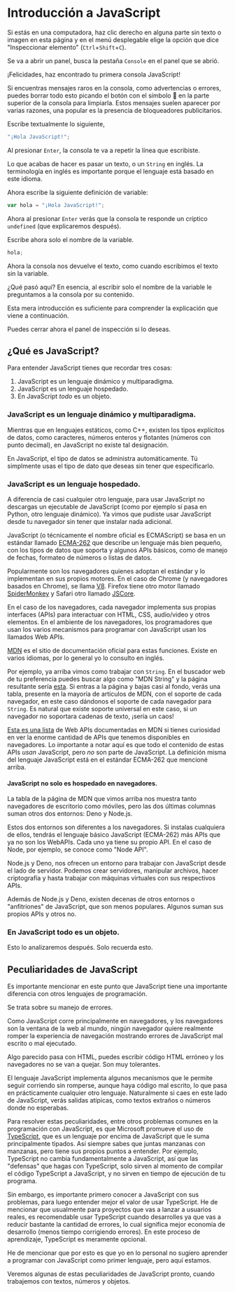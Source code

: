 # Introducción a JavaScript

Si estás en una computadora, haz clic derecho en alguna parte sin texto o imagen en esta página y en el menú desplegable elige la opción que dice "Inspeccionar elemento" (`Ctrl`+`Shift`+`C`).

Se va a abrir un panel, busca la pestaña `Console` en el panel que se abrió.

¡Felicidades, haz encontrado tu primera consola JavaScript!

Si encuentras mensajes raros en la consola, como advertencias o errores, puedes borrar todo esto picando el botón con el símbolo 🚫 en la parte superior de la consola para limpiarla. Estos mensajes suelen aparecer por varias razones, una popular es la presencia de bloqueadores publicitarios.

Escribe textualmente lo siguiente,

```javascript
"¡Hola JavaScript!";
```

Al presionar `Enter`, la consola te va a repetir la línea que escribiste.

Lo que acabas de hacer es pasar un texto, o un `String` en inglés. La terminología en inglés es importante porque el lenguaje está basado en este idioma.

Ahora escribe la siguiente definición de variable:

```javascript
var hola = "¡Hola JavaScript!";
```

Ahora al presionar `Enter` verás que la consola te responde un críptico `undefined` (que explicaremos después).

Escribe ahora solo el nombre de la variable.

```javascript
hola;
```

Ahora la consola nos devuelve el texto, como cuando escribimos el texto sin la variable.

¿Qué pasó aquí?
En esencia, al escribir solo el nombre de la variable le preguntamos a la consola por su contenido.

Esta mera introducción es suficiente para comprender la explicación que viene a continuación.

Puedes cerrar ahora el panel de inspección si lo deseas.

## ¿Qué es JavaScript?

Para entender JavaScript tienes que recordar tres cosas:

1. JavaScript es un lenguaje dinámico y multiparadigma.
2. JavaScript es un lenguaje hospedado.
3. En JavaScript _todo_ es un objeto.

### JavaScript es un lenguaje dinámico y multiparadigma.

Mientras que en lenguajes estáticos, como C++, existen los tipos explícitos de datos, como caracteres, números enteros y flotantes (números con punto decimal), en JavaScript no existe tal designación.

En JavaScript, el tipo de datos se administra automáticamente. Tú simplmente usas el tipo de dato que deseas sin tener que especificarlo.

### JavaScript es un lenguaje hospedado.

A diferencia de casi cualquier otro lenguaje, para usar JavaScript no descargas un ejecutable de JavaScript (como por ejemplo sí pasa en Python, otro lenguaje dinámico). Ya vimos que pudiste usar JavaScript desde tu navegador sin tener que instalar nada adicional.

JavaScript (o técnicamente el nombre oficial es ECMAScript) se basa en un estándar llamado [ECMA-262](https://ecma-international.org/publications-and-standards/standards/ecma-262/) que describe un lenguaje más bien pequeño, con los tipos de datos que soporta y algunos APIs básicos, como de manejo de fechas, formateo de números o listas de datos.

Popularmente son los navegadores quienes adoptan el estándar y lo implementan en sus propios motores. En el caso de Chrome (y navegadores basados en Chrome), se llama [V8](https://v8.dev). Firefox tiene otro motor llamado [SpiderMonkey](https://spidermonkey.dev) y Safari otro llamado [JSCore](https://trac.webkit.org/wiki/JavaScriptCore).

En el caso de los navegadores, cada navegador implementa sus propias interfaces (APIs) para interactuar con HTML, CSS, audio/video y otros elementos. En el ambiente de los navegadores, los programadores que usan los varios mecanismos para programar con JavaScript usan los llamados Web APIs.

[MDN](https://developer.mozilla.org/es/) es el sitio de documentación oficial para estas funciones. Existe en varios idiomas, por lo general yo lo consulto en inglés.

Por ejemplo, ya arriba vimos como trabajar con `String`. En el buscador web de tu preferencia puedes buscar algo como "MDN String" y la página resultante sería [esta](https://developer.mozilla.org/en-US/docs/Web/JavaScript/Reference/Global_Objects/String). Si entras a la página y bajas casi al fondo, verás una tabla, presente en la mayoría de artículos de MDN, con el soporte de cada navegador, en este caso dándonos el soporte de cada navegador para `String`. Es natural que existe soporte universal en este caso, si un navegador no soportara cadenas de texto, ¡sería un caos!

[Esta es una lista](https://developer.mozilla.org/en-US/docs/Web/API) de Web APIs documentadas en MDN si tienes curiosidad en ver la enorme cantidad de APIs que tenemos disponibles en navegadores. Lo importante a notar aquí es que todo el contenido de estas APIs _usan_ JavaScript, pero _no_ son parte de JavaScript. La definición misma del lenguaje JavaScript está en el estándar ECMA-262 que mencioné arriba.

#### JavaScript no solo es hospedado en navegadores.

La tabla de la página de MDN que vimos arriba nos muestra tanto navegadores de escritorio como móviles, pero las dos últimas columnas suman otros dos entornos: Deno y Node.js.

Estos dos entornos son diferentes a los navegadores. Si instalas cualquiera de ellos, tendrás el lenguaje básico JavaScript (ECMA-262) más APIs que ya no son los WebAPIs. Cada uno ya tiene su propio API. En el caso de Node, por ejemplo, se conoce como "Node API".

Node.js y Deno, nos ofrecen un entorno para trabajar con JavaScript desde el lado de servidor. Podemos crear servidores, manipular archivos, hacer criptografía y hasta trabajar con máquinas virtuales con sus respectivos APIs.

Además de Node.js y Deno, existen decenas de otros entornos o "anfitriones" de JavaScript, que son menos populares. Algunos suman sus propios APIs y otros no.

### En JavaScript todo es un objeto.

Esto lo analizaremos después. Solo recuerda esto.

## Peculiaridades de JavaScript

Es importante mencionar en este punto que JavaScript tiene una importante diferencia con otros lenguajes de programación.

Se trata sobre su manejo de errores.

Como JavaScript corre principalmente en navegadores, y los navegadores son la ventana de la web al mundo, ningún navegador quiere realmente romper la experiencia de navegación mostrando errores de JavaScript mal escrito o mal ejecutado.

Algo parecido pasa con HTML, puedes escribir código HTML erróneo y los navegadores no se van a quejar. Son muy tolerantes.

El lenguaje JavaScript implementa algunos mecanismos que le permite seguir corriendo sin romperse, aunque haya código mal escrito, lo que pasa en prácticamente cualquier otro lenguaje. Naturalmente si caes en este lado de JavaScript, verás salidas atípicas, como textos extraños o números donde no esperabas.

Para resolver estas peculiaridades, entre otros problemas comunes en la programación con JavaScript, es que Microsoft promueve el uso de [TypeScript](https://www.typescriptlang.org), que es un lenguaje por encima de JavaScript que le suma principalmente tipados. Así siempre sabes que juntas manzanas con manzanas, pero tiene sus propios puntos a entender. Por ejemplo, TypeScript no cambia fundamentalmente a JavaScript, así que las "defensas" que hagas con TypeScript, solo sirven al momento de compilar el código TypeScript a JavaScript, y no sirven en tiempo de ejecución de tu programa.

Sin embargo, es importante primero conocer a JavaScript con sus problemas, para luego entender mejor el valor de usar TypeScript. He de mencionar que usualmente para proyectos que vas a lanzar a usuarios reales, es recomendable usar TypeScript cuando desarrolles ya que vas a reducir bastante la cantidad de errores, lo cual significa mejor economía de desarrollo (menos tiempo corrigiendo errores). En este proceso de aprendizaje, TypeScript es meramente opcional.

He de mencionar que por esto es que yo en lo personal no sugiero aprender a programar con JavaScript como primer lenguaje, pero aquí estamos.

Veremos algunas de estas peculiaridades de JavaScript pronto, cuando trabajemos con textos, números y objetos.
